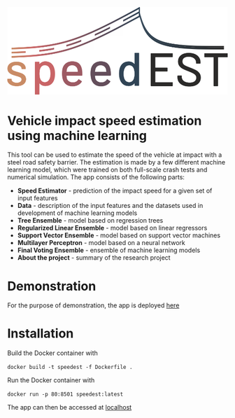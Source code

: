 ![](src/img/logo.png)

# Vehicle impact speed estimation using machine learning

This tool can be used to estimate the speed of the vehicle at impact with a steel road safety barrier. 
The estimation is made by a few different machine learning model, which were trained on both full-scale crash tests and numerical simulation.
The app consists of the following parts:

* __Speed Estimator__ - prediction of the impact speed for a given set of input features
* __Data__ - description of the input features and the datasets used in development of machine learning models
* __Tree Ensemble__ - model based on regression trees
* __Regularized Linear Ensemble__ - model based on linear regressors
* __Support Vector Ensemble__ - model based on support vector machines
* __Multilayer Perceptron__ - model based on a neural network
* __Final Voting Ensemble__ - ensemble of machine learning models
* __About the project__ - summary of the research project
# Demonstration

For the purpose of demonstration, the app is deployed 
[here](http://speedest.pl)

# Installation

Build the Docker container with

`docker build -t speedest -f Dockerfile .`

Run the Docker container with

`docker run -p 80:8501 speedest:latest`

The app can then be accessed at 
[localhost](http://localhost)
